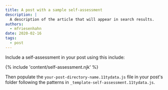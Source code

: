 ```yaml
---
title: A post with a sample self-assessment
description: |
  A description of the article that will appear in search results.
authors:
  - mfriesenhahn
date: 2020-02-16
tags:
  - post
---
```


Include a self-assessment in your post using this include:

{% include 'content/self-assessment.njk' %}

Then populate the `your-post-directory-name.11tydata.js` file in your post's
folder following the patterns in `_template-self-assessment.11tydata.js`.
